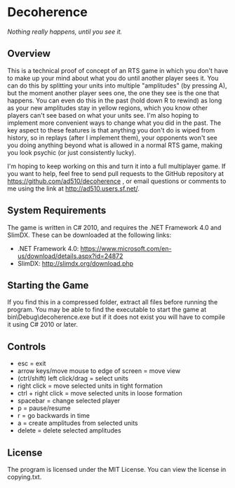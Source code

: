 Decoherence
===========
*Nothing really happens, until you see it.*

Overview
--------
This is a technical proof of concept of an RTS game in which you don't have to make up your mind about what you do until another player sees it. You can do this by splitting your units into multiple "amplitudes" (by pressing A), but the moment another player sees one, the one they see is the one that happens. You can even do this in the past (hold down R to rewind) as long as your new amplitudes stay in yellow regions, which you know other players can't see based on what your units see. I'm also hoping to implement more convenient ways to change what you did in the past. The key aspect to these features is that anything you don't do is wiped from history, so in replays (after I implement them), your opponents won't see you doing anything beyond what is allowed in a normal RTS game, making you look psychic (or just consistently lucky).

I'm hoping to keep working on this and turn it into a full multiplayer game. If you want to help, feel free to send pull requests to the GitHub repository at https://github.com/ad510/decoherence , or email questions or comments to me using the link at http://ad510.users.sf.net/.

System Requirements
-------------------
The game is written in C# 2010, and requires the .NET Framework 4.0 and SlimDX. These can be downloaded at the following links:

- .NET Framework 4.0: https://www.microsoft.com/en-us/download/details.aspx?id=24872
- SlimDX: http://slimdx.org/download.php

Starting the Game
-----------------
If you find this in a compressed folder, extract all files before running the program. You may be able to find the executable to start the game at bin\Debug\decoherence.exe but if it does not exist you will have to compile it using C# 2010 or later.

Controls
--------
- esc = exit
- arrow keys/move mouse to edge of screen = move view
- (ctrl/shift) left click/drag = select units
- right click = move selected units in tight formation
- ctrl + right click = move selected units in loose formation
- spacebar = change selected player
- p = pause/resume
- r = go backwards in time
- a = create amplitudes from selected units
- delete = delete selected amplitudes

License
-------
The program is licensed under the MIT License. You can view the license in copying.txt.